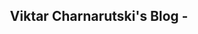 <p align="center">
    <h2 align="center">Viktar Charnarutski's Blog - <a href="http://viktarx.com"/></h2>
</p>
